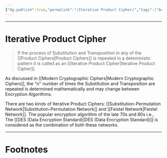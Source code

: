 ```yaml
---
{"dg-publish":true,"permalink":"/Iterative Product Cipher/","tags":["Academics","CyberSec"]}
---
```



---
# Iterative Product Cipher
> If the process of Substitution and Transposition in any of the [[Product Ciphers\|Product Ciphers]] is repeated in a deteministic pattern it is called as an [[Iterative Product Cipher\|Iterative Product Cipher]].

As discussed in [[Modern Cryptographic Ciphers\|Modern Cryptographic Ciphers]], the "n" number of times the Substitution and Transposition are repeated is determined mathematically and may change between Encryption Algorithms.

There are two kinds of Iterative Product Ciphers: [[Substitution-Permutation Network\|Substitution-Permutation Network]] and [[Feistel Network\|Feistel Network]]. The popular encryption algorithm of the late 70s and 80s i.e., The [[DES (Data Encryption Standard)\|DES (Data Encryption Standard)]] is considered as the combination of both these networks.


---
# Footnotes